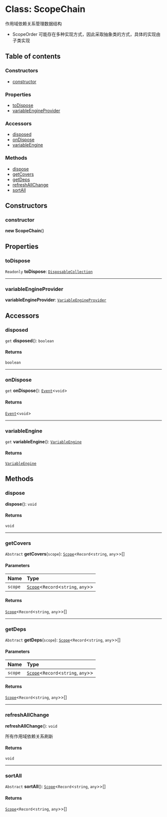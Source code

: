 # Class: ScopeChain

作用域依赖关系管理数据结构

* ScopeOrder 可能存在多种实现方式，因此采取抽象类的方式，具体的实现由子类实现

## Table of contents

### Constructors

* [constructor](/en/auto-docs/fixed-layout-editor/classes/ScopeChain.md#constructor)

### Properties

* [toDispose](/en/auto-docs/fixed-layout-editor/classes/ScopeChain.md#todispose)
* [variableEngineProvider](/en/auto-docs/fixed-layout-editor/classes/ScopeChain.md#variableengineprovider)

### Accessors

* [disposed](/en/auto-docs/fixed-layout-editor/classes/ScopeChain.md#disposed)
* [onDispose](/en/auto-docs/fixed-layout-editor/classes/ScopeChain.md#ondispose)
* [variableEngine](/en/auto-docs/fixed-layout-editor/classes/ScopeChain.md#variableengine)

### Methods

* [dispose](/en/auto-docs/fixed-layout-editor/classes/ScopeChain.md#dispose)
* [getCovers](/en/auto-docs/fixed-layout-editor/classes/ScopeChain.md#getcovers)
* [getDeps](/en/auto-docs/fixed-layout-editor/classes/ScopeChain.md#getdeps)
* [refreshAllChange](/en/auto-docs/fixed-layout-editor/classes/ScopeChain.md#refreshallchange)
* [sortAll](/en/auto-docs/fixed-layout-editor/classes/ScopeChain.md#sortall)

## Constructors

### constructor

**new ScopeChain**()

## Properties

### toDispose

`Readonly` **toDispose**: [`DisposableCollection`](/en/auto-docs/fixed-layout-editor/classes/DisposableCollection.md)

***

### variableEngineProvider

**variableEngineProvider**: [`VariableEngineProvider`](/en/auto-docs/fixed-layout-editor/variables/VariableEngineProvider-1.md)

## Accessors

### disposed

`get` **disposed**(): `boolean`

#### Returns

`boolean`

***

### onDispose

`get` **onDispose**(): [`Event`](/en/auto-docs/fixed-layout-editor/interfaces/Event-1.md)<`void`>

#### Returns

[`Event`](/en/auto-docs/fixed-layout-editor/interfaces/Event-1.md)<`void`>

***

### variableEngine

`get` **variableEngine**(): [`VariableEngine`](/en/auto-docs/fixed-layout-editor/classes/VariableEngine.md)

#### Returns

[`VariableEngine`](/en/auto-docs/fixed-layout-editor/classes/VariableEngine.md)

## Methods

### dispose

**dispose**(): `void`

#### Returns

`void`

***

### getCovers

`Abstract` **getCovers**(`scope`): [`Scope`](/en/auto-docs/fixed-layout-editor/classes/Scope.md)<`Record`<`string`, `any`>>\[]

#### Parameters

| Name | Type |
| :------ | :------ |
| `scope` | [`Scope`](/en/auto-docs/fixed-layout-editor/classes/Scope.md)<`Record`<`string`, `any`>> |

#### Returns

[`Scope`](/en/auto-docs/fixed-layout-editor/classes/Scope.md)<`Record`<`string`, `any`>>\[]

***

### getDeps

`Abstract` **getDeps**(`scope`): [`Scope`](/en/auto-docs/fixed-layout-editor/classes/Scope.md)<`Record`<`string`, `any`>>\[]

#### Parameters

| Name | Type |
| :------ | :------ |
| `scope` | [`Scope`](/en/auto-docs/fixed-layout-editor/classes/Scope.md)<`Record`<`string`, `any`>> |

#### Returns

[`Scope`](/en/auto-docs/fixed-layout-editor/classes/Scope.md)<`Record`<`string`, `any`>>\[]

***

### refreshAllChange

**refreshAllChange**(): `void`

所有作用域依赖关系刷新

#### Returns

`void`

***

### sortAll

`Abstract` **sortAll**(): [`Scope`](/en/auto-docs/fixed-layout-editor/classes/Scope.md)<`Record`<`string`, `any`>>\[]

#### Returns

[`Scope`](/en/auto-docs/fixed-layout-editor/classes/Scope.md)<`Record`<`string`, `any`>>\[]
